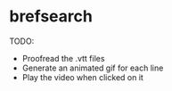 # brefsearch

TODO:
- Proofread the .vtt files
- Generate an animated gif for each line
- Play the video when clicked on it
